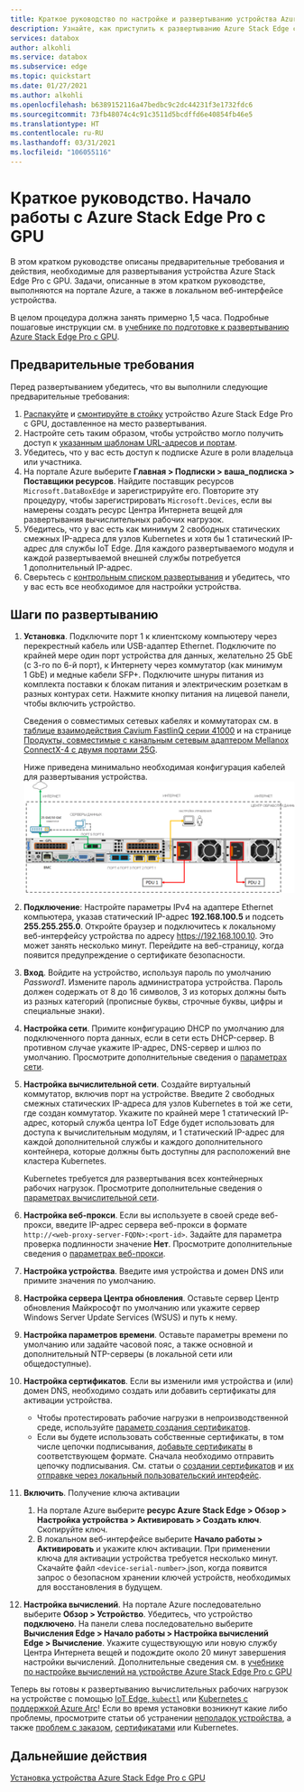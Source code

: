 ```yaml
---
title: Краткое руководство по настройке и развертыванию устройства Azure Stack Edge с GPU | Документация Майкрософт
description: Узнайте, как приступить к развертыванию Azure Stack Edge с GPU после получения устройства.
services: databox
author: alkohli
ms.service: databox
ms.subservice: edge
ms.topic: quickstart
ms.date: 01/27/2021
ms.author: alkohli
ms.openlocfilehash: b6389152116a47bedbc9c2dc44231f3e1732fdc6
ms.sourcegitcommit: 73fb48074c4c91c3511d5bcdffd6e40854fb46e5
ms.translationtype: HT
ms.contentlocale: ru-RU
ms.lasthandoff: 03/31/2021
ms.locfileid: "106055116"
---
```

# <a name="quickstart-get-started-with-azure-stack-edge-pro-with-gpu"></a>Краткое руководство. Начало работы с Azure Stack Edge Pro с GPU 

В этом кратком руководстве описаны предварительные требования и действия, необходимые для развертывания устройства Azure Stack Edge Pro с GPU. Задачи, описанные в этом кратком руководстве, выполняются на портале Azure, а также в локальном веб-интерфейсе устройства. 

В целом процедура должна занять примерно 1,5 часа. Подробные пошаговые инструкции см. в [учебнике по подготовке к развертыванию Azure Stack Edge Pro с GPU](azure-stack-edge-gpu-deploy-prep.md#deployment-configuration-checklist). 


## <a name="prerequisites"></a>Предварительные требования

Перед развертыванием убедитесь, что вы выполнили следующие предварительные требования:

1. [Распакуйте](azure-stack-edge-gpu-deploy-install.md#unpack-the-device) и [смонтируйте в стойку](azure-stack-edge-gpu-deploy-install.md#rack-the-device) устройство Azure Stack Edge Pro с GPU, доставленное на место развертывания. 
1. Настройте сеть таким образом, чтобы устройство могло получить доступ к [указанным шаблонам URL-адресов и портам](azure-stack-edge-gpu-system-requirements.md#networking-port-requirements). 
1. Убедитесь, что у вас есть доступ к подписке Azure в роли владельца или участника.
1. На портале Azure выберите **Главная > Подписки > ваша_подписка > Поставщики ресурсов**. Найдите поставщик ресурсов `Microsoft.DataBoxEdge` и зарегистрируйте его. Повторите эту процедуру, чтобы зарегистрировать `Microsoft.Devices`, если вы намерены создать ресурс Центра Интернета вещей для развертывания вычислительных рабочих нагрузок.
1. Убедитесь, что у вас есть как минимум 2 свободных статических смежных IP-адреса для узлов Kubernetes и хотя бы 1 статический IP-адрес для службы IoT Edge. Для каждого развертываемого модуля и каждой развертываемой внешней службы потребуется 1 дополнительный IP-адрес.
1. Сверьтесь с [контрольным списком развертывания](azure-stack-edge-gpu-deploy-checklist.md) и убедитесь, что у вас есть все необходимое для настройки устройства. 


## <a name="deployment-steps"></a>Шаги по развертыванию

1. **Установка**. Подключите порт 1 к клиентскому компьютеру через перекрестный кабель или USB-адаптер Ethernet. Подключите по крайней мере один порт устройства для данных, желательно 25 GbE (с 3-го по 6-й порт), к Интернету через коммутатор (как минимум 1 GbE) и медные кабели SFP+. Подключите шнуры питания из комплекта поставки к блокам питания и электрическим розеткам в разных контурах сети. Нажмите кнопку питания на лицевой панели, чтобы включить устройство.  

    Сведения о совместимых сетевых кабелях и коммутаторах см. в [таблице взаимодействия Cavium FastlinQ серии 41000](https://www.marvell.com/documents/xalflardzafh32cfvi0z/) и на странице [Продукты, совместимые с канальным сетевым адаптером Mellanox ConnectX-4 с двумя портами 25G](https://docs.mellanox.com/display/ConnectX4LxFirmwarev14271016/Firmware+Compatible+Products).

    Ниже приведена минимально необходимая конфигурация кабелей для развертывания устройства.  ![Задняя панель подключенного устройства](./media/azure-stack-edge-gpu-quickstart/backplane-min-cabling-1.png)

2. **Подключение**: Настройте параметры IPv4 на адаптере Ethernet компьютера, указав статический IP-адрес **192.168.100.5** и подсеть **255.255.255.0**. Откройте браузер и подключитесь к локальному веб-интерфейсу устройства по адресу https://192.168.100.10. Это может занять несколько минут. Перейдите на веб-страницу, когда появится предупреждение о сертификате безопасности.

3. **Вход**. Войдите на устройство, используя пароль по умолчанию *Password1*. Измените пароль администратора устройства. Пароль должен содержать от 8 до 16 символов, 3 из которых должны быть из разных категорий (прописные буквы, строчные буквы, цифры и специальные знаки).

4. **Настройка сети**. Примите конфигурацию DHCP по умолчанию для подключенного порта данных, если в сети есть DHCP-сервер. В противном случае укажите IP-адрес, DNS-сервер и шлюз по умолчанию. Просмотрите дополнительные сведения о [параметрах сети](azure-stack-edge-gpu-deploy-configure-network-compute-web-proxy.md#configure-network).

5. **Настройка вычислительной сети**. Создайте виртуальный коммутатор, включив порт на устройстве. Введите 2 свободных смежных статических IP-адреса для узлов Kubernetes в той же сети, где создан коммутатор. Укажите по крайней мере 1 статический IP-адрес, который служба центра IoT Edge будет использовать для доступа к вычислительным модулям, и 1 статический IP-адрес для каждой дополнительной службы и каждого дополнительного контейнера, которые должны быть доступны для расположений вне кластера Kubernetes. 

    Kubernetes требуется для развертывания всех контейнерных рабочих нагрузок. Просмотрите дополнительные сведения о [параметрах вычислительной сети](azure-stack-edge-gpu-deploy-configure-network-compute-web-proxy.md#enable-compute-network).

6. **Настройка веб-прокси**. Если вы используете в своей среде веб-прокси, введите IP-адрес сервера веб-прокси в формате `http://<web-proxy-server-FQDN>:<port-id>`. Задайте для параметра проверка подлинности значение **Нет**. Просмотрите дополнительные сведения о [параметрах веб-прокси](azure-stack-edge-gpu-deploy-configure-network-compute-web-proxy.md#configure-web-proxy).

7. **Настройка устройства**. Введите имя устройства и домен DNS или примите значения по умолчанию. 

8. **Настройка сервера Центра обновления**. Оставьте сервер Центр обновления Майкрософт по умолчанию или укажите сервер Windows Server Update Services (WSUS) и путь к нему. 

9. **Настройка параметров времени**. Оставьте параметры времени по умолчанию или задайте часовой пояс, а также основной и дополнительный NTP-серверы (в локальной сети или общедоступные).

10. **Настройка сертификатов**. Если вы изменили имя устройства и (или) домен DNS, необходимо создать или добавить сертификаты для активации устройства. 

    - Чтобы протестировать рабочие нагрузки в непроизводственной среде, используйте [параметр создания сертификатов](azure-stack-edge-gpu-deploy-configure-certificates.md#generate-device-certificates). 
    - Если вы будете использовать собственные сертификаты, в том числе цепочки подписывания, [добавьте сертификаты](azure-stack-edge-gpu-deploy-configure-certificates.md#bring-your-own-certificates) в соответствующем формате. Сначала необходимо отправить цепочку подписывания. См. статьи о [создании сертификатов](azure-stack-edge-gpu-create-certificates-tool.md) и [их отправке через локальный пользовательский интерфейс](azure-stack-edge-gpu-deploy-configure-certificates.md#bring-your-own-certificates).

11. **Включить**. Получение ключа активации 

    1. На портале Azure выберите **ресурс Azure Stack Edge > Обзор > Настройка устройства > Активировать > Создать ключ**. Скопируйте ключ. 
    1. В локальном веб-интерфейсе выберите **Начало работы > Активировать** и укажите ключ активации. При применении ключа для активации устройства требуется несколько минут. Скачайте файл `<device-serial-number>`.json, когда появится запрос о безопасном хранении ключей устройств, необходимых для восстановления в будущем. 

12. **Настройка вычислений**. На портале Azure последовательно выберите **Обзор > Устройство**. Убедитесь, что устройство **подключено**. На панели слева последовательно выберите **Вычисления Edge > Начало работы > Настройка вычислений Edge > Вычисление**. Укажите существующую или новую службу Центра Интернета вещей и подождите около 20 минут завершения настройки вычислений. Дополнительные сведения см. в [учебнике по настройке вычислений на устройстве Azure Stack Edge Pro с GPU](azure-stack-edge-gpu-deploy-configure-compute.md)

Теперь вы готовы к развертыванию вычислительных рабочих нагрузок на устройстве с помощью [IoT Edge](azure-stack-edge-gpu-deploy-sample-module-marketplace.md),[ `kubectl`](azure-stack-edge-gpu-create-kubernetes-cluster.md) или [Kubernetes с поддержкой Azure Arc](azure-stack-edge-gpu-deploy-arc-kubernetes-cluster.md)! Если во время установки возникнут какие либо проблемы, просмотрите статьи об устранении [неполадок устройства](), а также [проблем с заказом](azure-stack-edge-gpu-troubleshoot.md), [сертификатами](azure-stack-edge-gpu-certificate-troubleshooting.md) или Kubernetes. 

## <a name="next-steps"></a>Дальнейшие действия

[Установка устройства Azure Stack Edge Pro с GPU](./azure-stack-edge-gpu-deploy-install.md)



